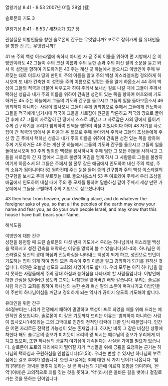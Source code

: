 열왕기상 8:41 - 8:53 
2007년 01월 29일 (월)

솔로몬의 기도 3



열왕기상 8:41 - 8:53 / 새찬송가 327 장


관찰질문
이방인들을 향한 솔로몬의 간구는 무엇입니까?
포로로 잡혀가게 될 유대인들을 향한 간구는 무엇입니까?

41 또 주의 백성 이스라엘에 속하지 아니한 자 곧 주의 이름을 위하여 먼 지방에서 온 이방인이라도 42 그들이 주의 크신 이름과 주의 능한 손과 주의 펴신 팔의 소문을 듣고 와서 이 성전을 향하여 기도하거든 43 주는 계신 곳 하늘에서 들으시고 이방인이 주께 부르짖는 대로 이루사 땅의 만민이 주의 이름을 알고 주의 백성 이스라엘처럼 경외하게 하시오며 또 내가 건축한 이 성전을 주의 이름으로 일컫는 줄을 알게 하옵소서 44 주의 백성이 그들의 적국과 더불어 싸우고자 하여 주께서 보내신 길로 나갈 때에 그들이 주께서 택하신 성읍과 내가 주의 이름을 위하여 건축한 성전이 있는 쪽을 향하여 여호와께 기도하거든 45 주는 하늘에서 그들의 기도와 간구를 들으시고 그들의 일을 돌아보옵소서 46 범죄하지 아니하는 사람이 없사오니 그들이 주께 범죄함으로 주께서 그들에게 진노하사 그들을 적국에게 넘기시매 적국이 그들을 사로잡아 원근을 막론하고 적국의 땅으로 끌어간 후에 47 그들이 사로잡혀 간 땅에서 스스로 깨닫고 그 사로잡은 자의 땅에서 돌이켜 주께 간구하기를 우리가 범죄하여 반역을 행하며 악을 지었나이다 하며 48 자기를 사로잡아 간 적국의 땅에서 온 마음과 온 뜻으로 주께 돌아와서 주께서 그들의 조상들에게 주신 땅 곧 주께서 택하신 성읍과 내가 주의 이름을 위하여 건축한 성전 있는 쪽을 향하여 주께 기도하거든 49 주는 계신 곳 하늘에서 그들의 기도와 간구를 들으시고 그들의 일을 돌아보시오며 
50 주께 범죄한 백성을 용서하시며 주께 범한 그 모든 허물을 사하시고 그들을 사로잡아 간 자 앞에서 그들로 불쌍히 여김을 얻게 하사 그 사람들로 그들을 불쌍히 여기게 하옵소서 51 그들은 주께서 철 풀무 같은 애굽에서 인도하여 내신 주의 백성, 주의 소유가 됨이니이다 52 원하건대 주는 눈을 들어 종의 간구함과 주의 백성 이스라엘의 간구함을 보시고 주께 부르짖는 대로 들으시옵소서 53 주 여호와여 주께서 우리 조상을 애굽에서 인도하여 내실 때에 주의 종 모세를 통하여 말씀하심 같이 주께서 세상 만민 가운데에서 그들을 구별하여 주의 기업으로 삼으셨나이다  

43 then hear from heaven, your dwelling place, and do whatever the foreigner asks of you, so that all the peoples of the earth may know your name and fear you, as do your own people Israel, and may know that this house I have built bears your Name.

해석도움





이방인에 대한 간구  
성전을 봉헌할 때 드린 솔로몬의 다섯 번째 기도에서 우리는 하나님께서 이스라엘 백성을 택하시고 성전 건축을 허락하신 이유를 명백히 볼 수 있습니다(41-43). 하나님은 이스라엘로 당신의 광대 하심과 전능하심을 나타내는 백성이 되게 하고, 성전으로 만민이 기도하는 집이 되게 하여 땅의 모든 족속이 주의 이름을 알고 경외하게 되기를 원하신 것입니다. 이것은 오늘날 성도와 교회의 사명이기도 합니다. 우리 모두는 아직 하나님을 알지 못하는 사람들에게 주의 광대 하심과 능하심을 나타내야 할 사람들입니다. 이방인에 대한 관심을 잃어버린 성도와 교회는 나침판을 잃어버린 배와 같습니다. 우리는 솔로몬처럼 자신과 교회를 통하여 하나님의 능한 손과 펴신 팔의 소문이 퍼져나가고 이방인들이 주만이 하나님이심을 깨닫고 경외하게 되는 역사가 끊이지 않도록 기도해야 합니다.

유대인을 위한 간구  
44절부터는 나라가 전쟁에서 패하여 멸망하고 백성이 포로 되었을 때를 위해 드리는 예언적인 중보입니다. 솔로몬이 이 같은 기도까지 드리는 이유는 ‘범죄하지 아니하는 사람이 없사오니’(46)라는 그의 고백대로 인간의 전적인 타락에 대한 인식 때문입니다. 인간은 어떤 자리로든 전락할 가능성이 있는 존재입니다. 하지만 비록 그 같은 비참한 상황에 처한다 해도 솔로몬의 중보가 미치듯이 우리의 왕 되시는 예수님의 중보가 우리에게 미치고 있으며, 또한 하나님의 긍휼히 여기심이 계속된다는 사실을 기억할 필요가 있습니다. 솔로몬이 포로의 자리에까지 떨어질 자기 백성들을 위해 긍휼을 요청하는 근거는 하나님의 택하심과 구원하심을 인함입니다(51,53). 우리는 변할 수 있지만 하나님의 부르심에는 결코 후회가 없습니다. 한편 47절에는 죄에 대한 세 가지 단어가 나옵니다. ‘범죄’(하타)란 과녁을 맞추지 못하는 것 곧 하나님의 기준에 이르지 못함을 의미하며, ‘반역’(아바)은 고의적으로 죄를 짓는 것을 뜻하고, ‘악’(라사)은 올바른 길을 벗어나 곁길로 가는 것을 뜻하는 단어입니다.